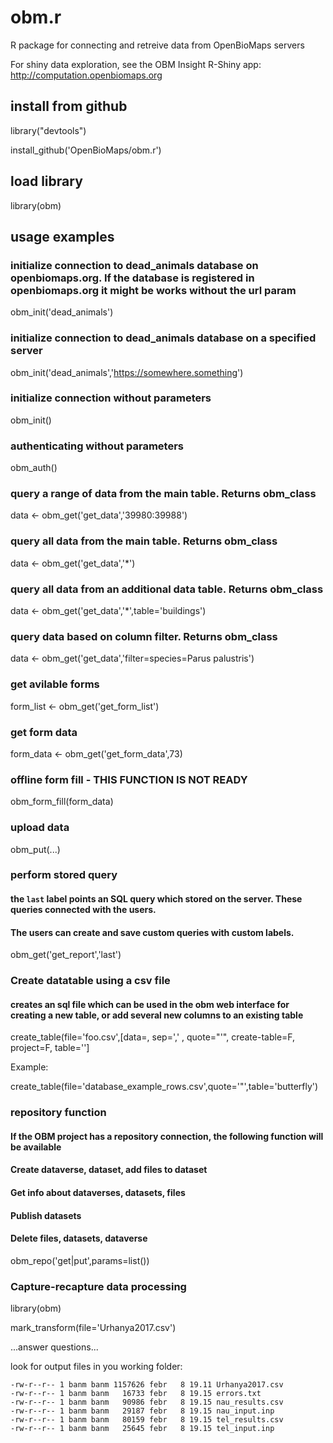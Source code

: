 # obm.r
R package for connecting and retreive data from OpenBioMaps servers

For shiny data exploration, see the OBM Insight R-Shiny app: http://computation.openbiomaps.org

## install from github

library("devtools")

install_github('OpenBioMaps/obm.r')

## load library

library(obm)

## usage examples

### initialize connection to dead_animals database on openbiomaps.org. If the database is registered in openbiomaps.org it might be works without the url param
obm_init('dead_animals')

### initialize connection to dead_animals database on a specified server
obm_init('dead_animals','https://somewhere.something')

### initialize connection without parameters
obm_init()

### authenticating without parameters
obm_auth()

### query a range of data from the main table. Returns obm_class
data <- obm_get('get_data','39980:39988')

### query all data from the main table. Returns obm_class
data <- obm_get('get_data','*')

### query all data from an additional data table. Returns obm_class
data <- obm_get('get_data','*',table='buildings')

### query data based on column filter. Returns obm_class
data <- obm_get('get_data','filter=species=Parus palustris')

### get avilable forms 
form_list <- obm_get('get_form_list')

### get form data 
form_data <- obm_get('get_form_data',73)

### offline form fill - THIS FUNCTION IS NOT READY
obm_form_fill(form_data)

### upload data
obm_put(...)

### perform stored query
#### the `last` label points an SQL query which stored on the server. These queries connected with the users. 
#### The users can create and save custom queries with custom labels.
obm_get('get_report','last')

### Create datatable using a csv file
#### creates an sql file which can be used in the obm web interface for creating a new table, or add several new columns to an existing table
create_table(file='foo.csv',[data=, sep=',' , quote="'", create-table=F, project=F, table='']

Example:

create_table(file='database_example_rows.csv',quote='"',table='butterfly')

### repository function
#### If the OBM project has a repository connection, the following function will be available
#### Create dataverse, dataset, add files to dataset
#### Get info about dataverses, datasets, files
#### Publish datasets
#### Delete files, datasets, dataverse
obm_repo('get|put',params=list())

### Capture-recapture data processing
library(obm)

mark_transform(file='Urhanya2017.csv')

...answer questions...

look for output files in you working folder:
```
-rw-r--r-- 1 banm banm 1157626 febr   8 19.11 Urhanya2017.csv
-rw-r--r-- 1 banm banm   16733 febr   8 19.15 errors.txt
-rw-r--r-- 1 banm banm   90986 febr   8 19.15 nau_results.csv
-rw-r--r-- 1 banm banm   29187 febr   8 19.15 nau_input.inp
-rw-r--r-- 1 banm banm   80159 febr   8 19.15 tel_results.csv
-rw-r--r-- 1 banm banm   25645 febr   8 19.15 tel_input.inp
```
